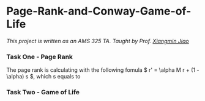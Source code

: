 # Page-Rank-and-Conway-Game-of-Life

*This project is written as an AMS 325 TA. Taught by Prof. [Xiangmin Jiao](https://www.ams.sunysb.edu/~jiao/)*

### Task One - Page Rank

The page rank is calculating with the following fomula $ r' = \alpha M r + (1 - \alpha) s $, which s equals to 

### Task Two - Game of Life